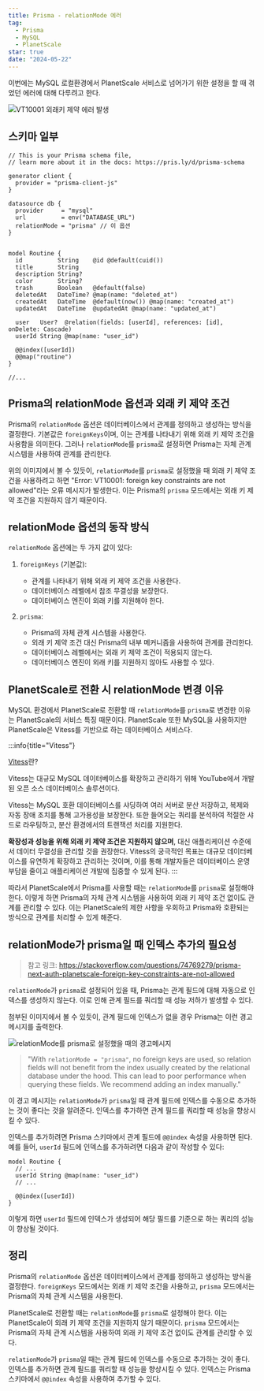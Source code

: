 ```yaml
---
title: Prisma - relationMode 에러
tag:
  - Prisma
  - MySQL
  - PlanetScale
star: true
date: "2024-05-22"
---
```


이번에는 MySQL 로컬환경에서 PlanetScale 서비스로 넘어가기 위한 설정을 할 때 겪었던 에러에 대해 다루려고 한다.

![VT10001 외래키 제약 에러 발생](https://github.com/Zamoca42/blog/assets/96982072/e0429b8d-12e9-45c8-9625-6d22189d91c1)

<!--end-->

## 스키마 일부

```prisma
// This is your Prisma schema file,
// learn more about it in the docs: https://pris.ly/d/prisma-schema

generator client {
  provider = "prisma-client-js"
}

datasource db {
  provider     = "mysql"
  url          = env("DATABASE_URL")
  relationMode = "prisma" // 이 옵션
}


model Routine {
  id          String    @id @default(cuid())
  title       String
  description String?
  color       String?
  trash       Boolean   @default(false)
  deletedAt   DateTime? @map(name: "deleted_at")
  createdAt   DateTime  @default(now()) @map(name: "created_at")
  updatedAt   DateTime  @updatedAt @map(name: "updated_at")

  user   User?  @relation(fields: [userId], references: [id], onDelete: Cascade)
  userId String @map(name: "user_id")

  @@index([userId])
  @@map("routine")
}

//...
```

## Prisma의 relationMode 옵션과 외래 키 제약 조건

Prisma의 `relationMode` 옵션은 데이터베이스에서 관계를 정의하고 생성하는 방식을 결정한다.
기본값은 `foreignKeys`이며, 이는 관계를 나타내기 위해 외래 키 제약 조건을 사용함을 의미한다.
그러나 `relationMode`를 `prisma`로 설정하면 Prisma는 자체 관계 시스템을 사용하여 관계를 관리한다.

위의 이미지에서 볼 수 있듯이, `relationMode`를 `prisma`로 설정했을 때 외래 키 제약 조건을 사용하려고 하면
"Error: VT10001: foreign key constraints are not allowed"라는 오류 메시지가 발생한다.
이는 Prisma의 `prisma` 모드에서는 외래 키 제약 조건을 지원하지 않기 때문이다.

## relationMode 옵션의 동작 방식

`relationMode` 옵션에는 두 가지 값이 있다:

1. `foreignKeys` (기본값):

   - 관계를 나타내기 위해 외래 키 제약 조건을 사용한다.
   - 데이터베이스 레벨에서 참조 무결성을 보장한다.
   - 데이터베이스 엔진이 외래 키를 지원해야 한다.

2. `prisma`:

   - Prisma의 자체 관계 시스템을 사용한다.
   - 외래 키 제약 조건 대신 Prisma의 내부 메커니즘을 사용하여 관계를 관리한다.
   - 데이터베이스 레벨에서는 외래 키 제약 조건이 적용되지 않는다.
   - 데이터베이스 엔진이 외래 키를 지원하지 않아도 사용할 수 있다.

## PlanetScale로 전환 시 relationMode 변경 이유

MySQL 환경에서 PlanetScale로 전환할 때
`relationMode`를 `prisma`로 변경한 이유는 PlanetScale의 서비스 특징 때문이다.
PlanetScale 또한 MySQL을 사용하지만 PlanetScale은 Vitess를 기반으로 하는 데이터베이스 서비스다.

:::info{title="Vitess"}

[Vitess](https://vitess.io/)란?

Vitess는 대규모 MySQL 데이터베이스를 확장하고 관리하기 위해 YouTube에서 개발된 오픈 소스 데이터베이스 솔루션이다.

Vitess는 MySQL 호환 데이터베이스를 샤딩하여 여러 서버로 분산 저장하고, 복제와 자동 장애 조치를 통해 고가용성을 보장한다.
또한 들어오는 쿼리를 분석하여 적절한 샤드로 라우팅하고, 분산 환경에서의 트랜잭션 처리를 지원한다.

**확장성과 성능을 위해 외래 키 제약 조건은 지원하지 않으며**, 대신 애플리케이션 수준에서 데이터 무결성을 관리할 것을 권장한다.
Vitess의 궁극적인 목표는 대규모 데이터베이스를 유연하게 확장하고 관리하는 것이며,
이를 통해 개발자들은 데이터베이스 운영 부담을 줄이고 애플리케이션 개발에 집중할 수 있게 된다.
:::

따라서 PlanetScale에서 Prisma를 사용할 때는 `relationMode`를 `prisma`로 설정해야 한다.
이렇게 하면 Prisma의 자체 관계 시스템을 사용하여 외래 키 제약 조건 없이도 관계를 관리할 수 있다.
이는 PlanetScale의 제한 사항을 우회하고 Prisma와 호환되는 방식으로 관계를 처리할 수 있게 해준다.

## relationMode가 prisma일 때 인덱스 추가의 필요성

> 참고 링크: https://stackoverflow.com/questions/74769279/prisma-next-auth-planetscale-foreign-key-constraints-are-not-allowed

`relationMode`가 `prisma`로 설정되어 있을 때, Prisma는 관계 필드에 대해 자동으로 인덱스를 생성하지 않는다.
이로 인해 관계 필드를 쿼리할 때 성능 저하가 발생할 수 있다.

첨부된 이미지에서 볼 수 있듯이, 관계 필드에 인덱스가 없을 경우 Prisma는 이런 경고 메시지를 출력한다.

![relationMode를 prisma로 설정했을 때의 경고메시지](https://github.com/Zamoca42/blog/assets/96982072/e763f29f-13fc-41ba-9101-9350ce24bc71)

> "With `relationMode = "prisma"`, no foreign keys are used, so relation fields
> will not benefit from the index usually created by
> the relational database under the hood.
> This can lead to poor performance when querying these fields.
> We recommend adding an index manually."

이 경고 메시지는 `relationMode`가 `prisma`일 때 관계 필드에 인덱스를 수동으로 추가하는 것이 좋다는 것을 알려준다.
인덱스를 추가하면 관계 필드를 쿼리할 때 성능을 향상시킬 수 있다.

인덱스를 추가하려면 Prisma 스키마에서 관계 필드에 `@@index` 속성을 사용하면 된다.
예를 들어, `userId` 필드에 인덱스를 추가하려면 다음과 같이 작성할 수 있다:

```prisma
model Routine {
  // ...
  userId String @map(name: "user_id")
  // ...

  @@index([userId])
}
```

이렇게 하면 `userId` 필드에 인덱스가 생성되어 해당 필드를 기준으로 하는 쿼리의 성능이 향상될 것이다.

## 정리

Prisma의 `relationMode` 옵션은 데이터베이스에서 관계를 정의하고 생성하는 방식을 결정한다.
`foreignKeys` 모드에서는 외래 키 제약 조건을 사용하고, `prisma` 모드에서는 Prisma의 자체 관계 시스템을 사용한다.

PlanetScale로 전환할 때는 `relationMode`를 `prisma`로 설정해야 한다.
이는 PlanetScale이 외래 키 제약 조건을 지원하지 않기 때문이다.
`prisma` 모드에서는 Prisma의 자체 관계 시스템을 사용하여 외래 키 제약 조건 없이도 관계를 관리할 수 있다.

`relationMode`가 `prisma`일 때는 관계 필드에 인덱스를 수동으로 추가하는 것이 좋다.
인덱스를 추가하면 관계 필드를 쿼리할 때 성능을 향상시킬 수 있다.
인덱스는 Prisma 스키마에서 `@@index` 속성을 사용하여 추가할 수 있다.
